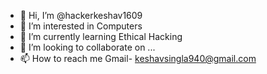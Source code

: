 - 👋 Hi, I’m @hackerkeshav1609
- 👀 I’m interested in Computers
- 🌱 I’m currently learning Ethical Hacking
- 💞️ I’m looking to collaborate on ...
- 📫 How to reach me 
Gmail- keshavsingla940@gmail.com

<!---
hackerkeshav1609/hackerkeshav1609 is a ✨ special ✨ repository because its `README.md` (this file) appears on your GitHub profile.
You can click the Preview link to take a look at your changes.
--->
